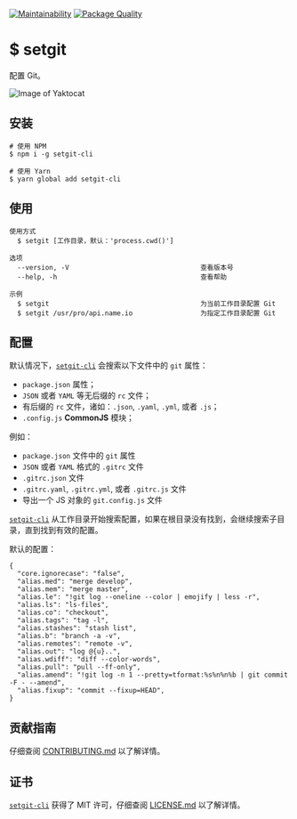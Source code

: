[![Maintainability](https://api.codeclimate.com/v1/badges/3f0bad62b3e1e0e70dec/maintainability)](https://codeclimate.com/github/iTonyYo/setgit-cli/maintainability) [![Package Quality](https://npm.packagequality.com/shield/setgit-cli.svg)](https://packagequality.com/#?package=setgit-cli)

# $ setgit

配置 Git。

![Image of Yaktocat](https://raw.githubusercontent.com/iTonyYo/setgit-cli/master/example.gif)

## 安装

```shell
# 使用 NPM
$ npm i -g setgit-cli

# 使用 Yarn
$ yarn global add setgit-cli
```

## 使用

```
使用方式
  $ setgit [工作目录，默认：'process.cwd()']

选项
  --version, -V                                 查看版本号
  --help, -h                                    查看帮助

示例
  $ setgit                                      为当前工作目录配置 Git
  $ setgit /usr/pro/api.name.io                 为指定工作目录配置 Git
```

## 配置

默认情况下，[`setgit-cli`][setgit-cli] 会搜索以下文件中的 `git` 属性：

- `package.json` 属性；
- `JSON` 或者 `YAML` 等无后缀的 `rc` 文件；
- 有后缀的 `rc` 文件，诸如：`.json`, `.yaml`, `.yml`, 或者 `.js`；
- `.config.js` **CommonJS** 模块；

例如：

- `package.json` 文件中的 `git` 属性
- `JSON` 或者 `YAML` 格式的 `.gitrc` 文件
- `.gitrc.json` 文件
- `.gitrc.yaml`, `.gitrc.yml`, 或者 `.gitrc.js` 文件
- 导出一个 JS 对象的 `git.config.js` 文件

[`setgit-cli`][setgit-cli] 从工作目录开始搜索配置，如果在根目录没有找到，会继续搜索子目录，直到找到有效的配置。

默认的配置：
```
{
  "core.ignorecase": "false",
  "alias.med": "merge develop",
  "alias.mem": "merge master",
  "alias.le": "!git log --oneline --color | emojify | less -r",
  "alias.ls": "ls-files",
  "alias.co": "checkout",
  "alias.tags": "tag -l",
  "alias.stashes": "stash list",
  "alias.b": "branch -a -v",
  "alias.remotes": "remote -v",
  "alias.out": "log @{u}..",
  "alias.wdiff": "diff --color-words",
  "alias.pull": "pull --ff-only",
  "alias.amend": "!git log -n 1 --pretty=tformat:%s%n%n%b | git commit -F - --amend",
  "alias.fixup": "commit --fixup=HEAD",
}
```

## 贡献指南

仔细查阅 [CONTRIBUTING.md][贡献指南] 以了解详情。

## 证书

[`setgit-cli`][setgit-cli] 获得了 MIT 许可，仔细查阅 [LICENSE.md][证书] 以了解详情。



[贡献指南]: https://github.com/iTonyYo/setgit-cli/blob/master/CONTRIBUTING.md
[证书]: https://github.com/iTonyYo/setgit-cli/blob/master/LICENSE.md
[setgit-cli]: https://github.com/iTonyYo/setgit-cli